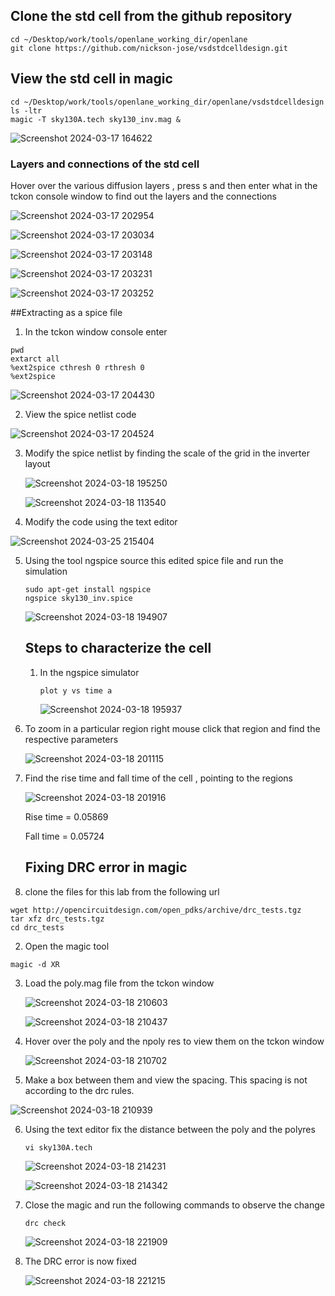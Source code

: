 ## Clone the std cell from the github repository

```
cd ~/Desktop/work/tools/openlane_working_dir/openlane
git clone https://github.com/nickson-jose/vsdstdcelldesign.git

```

## View the std cell in magic

```
cd ~/Desktop/work/tools/openlane_working_dir/openlane/vsdstdcelldesign
ls -ltr
magic -T sky130A.tech sky130_inv.mag &

```
![Screenshot 2024-03-17 164622](https://github.com/Ashutosh-3107/NASSCOM_VSD_SoC-_Design/assets/159696526/3bbf88b1-c1af-4f46-b82e-8938d10bb74e)


### Layers and connections of the std cell

Hover over the various diffusion layers , press s and then enter what in the tckon console window to find out the layers and the connections

![Screenshot 2024-03-17 202954](https://github.com/Ashutosh-3107/NASSCOM_VSD_SoC-_Design/assets/159696526/ef46b59c-3bc8-4b32-863c-d19747bafb37)

![Screenshot 2024-03-17 203034](https://github.com/Ashutosh-3107/NASSCOM_VSD_SoC-_Design/assets/159696526/fc2574e5-9f1b-4d30-a696-4e1b37aa9474)

![Screenshot 2024-03-17 203148](https://github.com/Ashutosh-3107/NASSCOM_VSD_SoC-_Design/assets/159696526/47a00b7e-820f-4099-8256-12808c2faa81)

![Screenshot 2024-03-17 203231](https://github.com/Ashutosh-3107/NASSCOM_VSD_SoC-_Design/assets/159696526/3b6a9d91-cfc8-46ea-8f51-13ec15f06ac4)

![Screenshot 2024-03-17 203252](https://github.com/Ashutosh-3107/NASSCOM_VSD_SoC-_Design/assets/159696526/f67604e8-e01e-4063-9b29-6b614853533b)

##Extracting as a spice file

1. In the tckon window console enter

```
pwd
extarct all
%ext2spice cthresh 0 rthresh 0
%ext2spice 

```

![Screenshot 2024-03-17 204430](https://github.com/Ashutosh-3107/NASSCOM_VSD_SoC-_Design/assets/159696526/eae2578b-877c-4204-b438-98bc2241e58f)

2. View the spice netlist code

![Screenshot 2024-03-17 204524](https://github.com/Ashutosh-3107/NASSCOM_VSD_SoC-_Design/assets/159696526/7bc0dd21-c6a3-4f76-9099-6b3d48d05319)

3. Modify the spice netlist by finding the scale of the grid in the inverter layout

   ![Screenshot 2024-03-18 195250](https://github.com/Ashutosh-3107/NASSCOM_VSD_SoC-_Design/assets/159696526/da79fed0-c683-46c9-b70f-8d6fdd01f3ad)

   ![Screenshot 2024-03-18 113540](https://github.com/Ashutosh-3107/NASSCOM_VSD_SoC-_Design/assets/159696526/1ee274eb-cc53-4fa6-8d47-184bc6815f03)

4. Modify the code using the text editor

  ![Screenshot 2024-03-25 215404](https://github.com/Ashutosh-3107/NASSCOM_VSD_SoC-_Design/assets/159696526/e626ecad-4bd5-406b-a744-266960fe7485)
 
5. Using the tool ngspice source this edited spice file and run the simulation


   ```
   sudo apt-get install ngspice
   ngspice sky130_inv.spice

   ```

   ![Screenshot 2024-03-18 194907](https://github.com/Ashutosh-3107/NASSCOM_VSD_SoC-_Design/assets/159696526/416e5c61-9378-4666-a5e7-6b32176aea0d)


   ## Steps to characterize the cell

   1. In the ngspice simulator
  
      ```
      plot y vs time a

      ```

      ![Screenshot 2024-03-18 195937](https://github.com/Ashutosh-3107/NASSCOM_VSD_SoC-_Design/assets/159696526/c188fb8f-e86e-4d6f-a2a5-50cf2c143d97)

2. To zoom in a particular region right mouse click that region and find the respective parameters

   ![Screenshot 2024-03-18 201115](https://github.com/Ashutosh-3107/NASSCOM_VSD_SoC-_Design/assets/159696526/cb29ea19-2a9f-434f-8e77-433704d2341e)

3. Find the rise time and fall time of the cell , pointing to the regions

   ![Screenshot 2024-03-18 201916](https://github.com/Ashutosh-3107/NASSCOM_VSD_SoC-_Design/assets/159696526/df81a43e-4d0e-4eef-9b89-d806bf4d4ccf)

   Rise time  = 0.05869

   Fall time  = 0.05724


   ## Fixing DRC error in magic

 1. clone the files for this lab from the following url

   ```
   wget http://opencircuitdesign.com/open_pdks/archive/drc_tests.tgz
   tar xfz drc_tests.tgz
   cd drc_tests

  ```
2. Open the magic tool

  ```
  magic -d XR

  ```
3. Load the poly.mag file from the tckon window

   ![Screenshot 2024-03-18 210603](https://github.com/Ashutosh-3107/NASSCOM_VSD_SoC-_Design/assets/159696526/fa033b6b-70e6-4d1c-bf99-b36552d00e37)

   ![Screenshot 2024-03-18 210437](https://github.com/Ashutosh-3107/NASSCOM_VSD_SoC-_Design/assets/159696526/f728d9c2-b242-4c06-b792-e48add6502cc)


4. Hover over the poly and the npoly res to view them on the tckon window

   ![Screenshot 2024-03-18 210702](https://github.com/Ashutosh-3107/NASSCOM_VSD_SoC-_Design/assets/159696526/4e42a925-8aa8-494f-8bbd-62205a1c325c)

5. Make a box between them and view the spacing. This spacing is not according to the drc rules.

  ![Screenshot 2024-03-18 210939](https://github.com/Ashutosh-3107/NASSCOM_VSD_SoC-_Design/assets/159696526/18c43c1b-b83a-462f-8491-575654d27113)

6. Using the text editor fix the distance between the poly and the polyres

   ```
   vi sky130A.tech

   ```

   ![Screenshot 2024-03-18 214231](https://github.com/Ashutosh-3107/NASSCOM_VSD_SoC-_Design/assets/159696526/fd9c6a79-ff0f-42db-967c-ad4b61113edc)

   ![Screenshot 2024-03-18 214342](https://github.com/Ashutosh-3107/NASSCOM_VSD_SoC-_Design/assets/159696526/30ff0a93-b36b-423f-8994-4a85a4e5cae0)


7. Close the magic and run the following commands to observe the change

   ```
   drc check

   ```

   ![Screenshot 2024-03-18 221909](https://github.com/Ashutosh-3107/NASSCOM_VSD_SoC-_Design/assets/159696526/01449cf0-d924-4c9d-acef-c9f44d9f45a4)

8. The DRC error is now fixed

   ![Screenshot 2024-03-18 221215](https://github.com/Ashutosh-3107/NASSCOM_VSD_SoC-_Design/assets/159696526/cd90366c-d06a-46b6-b261-e48a36b71393)




 



   









